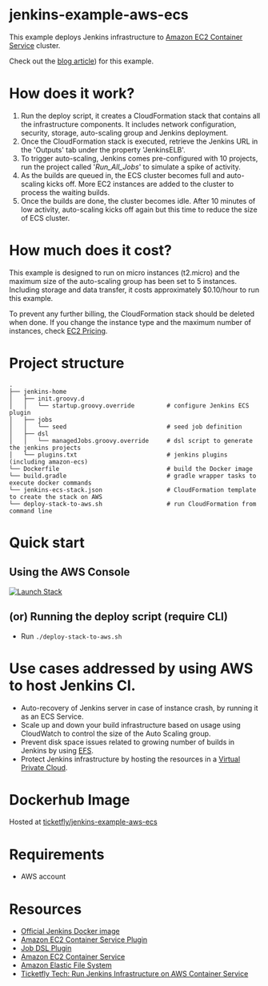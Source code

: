 # jenkins-example-aws-ecs
This example deploys Jenkins infrastructure to [Amazon EC2 Container Service](https://aws.amazon.com/ecs/) cluster.

Check out the [blog article](https://tech.ticketfly.com/our-journey-to-continuous-delivery-chapter-4-run-jenkins-infrastructure-on-aws-container-service-ef37e0304b95)) for this example.

# How does it work?
1. Run the deploy script, it creates a CloudFormation stack that contains all the infrastructure components. It includes network configuration, security, storage, auto-scaling group and Jenkins deployment.
2. Once the CloudFormation stack is executed, retrieve the Jenkins URL in the 'Outputs' tab under the property 'JenkinsELB'.
3. To trigger auto-scaling, Jenkins comes pre-configured with 10 projects, run the project called '_Run_All_Jobs_' to simulate a spike of activity.
4. As the builds are queued in, the ECS cluster becomes full and auto-scaling kicks off. More EC2 instances are added to the cluster to process the waiting builds.
5. Once the builds are done, the cluster becomes idle. After 10 minutes of low activity, auto-scaling kicks off again but this time to reduce the size of ECS cluster.

# How much does it cost?
This example is designed to run on micro instances (t2.micro) and the maximum size of the auto-scaling group has been set to 5 instances.
Including storage and data transfer, it costs approximately $0.10/hour to run this example.

To prevent any further billing, the CloudFormation stack should be deleted when done.
If you change the instance type and the maximum number of instances, check [EC2 Pricing](https://aws.amazon.com/ec2/pricing/on-demand/).

# Project structure
    .
    ├── jenkins-home
    │   ├── init.groovy.d 
    │   │   └── startup.groovy.override         # configure Jenkins ECS plugin
    │   ├── jobs
    │   │   └── seed                            # seed job definition
    │   ├── dsl
    │   │   └── managedJobs.groovy.override     # dsl script to generate the jenkins projects
    │   └── plugins.txt                         # jenkins plugins (including amazon-ecs)
    └── Dockerfile                              # build the Docker image
    └── build.gradle                            # gradle wrapper tasks to execute docker commands
    └── jenkins-ecs-stack.json                  # CloudFormation template to create the stack on AWS
    └── deploy-stack-to-aws.sh                  # run CloudFormation from command line

# Quick start

## Using the AWS Console
[![Launch Stack](https://s3.amazonaws.com/cloudformation-examples/cloudformation-launch-stack.png)](https://console.aws.amazon.com/cloudformation/home?region=us-east-1#/stacks/new?stackName=jenkins-ecs-stack&templateURL=https:%2F%2Fs3.amazonaws.com%2Fremydewolf-public%2Fcloudformation%2Fjenkins-ecs-stack.json)

## (or) Running the deploy script (require CLI)
- Run `./deploy-stack-to-aws.sh`

# Use cases addressed by using AWS to host Jenkins CI.
- Auto-recovery of Jenkins server in case of instance crash, by running it as an ECS Service.
- Scale up and down your build infrastructure based on usage using CloudWatch to control the size of the Auto Scaling group.
- Prevent disk space issues related to growing number of builds in Jenkins by using [EFS]((https://github.com/jenkinsci/docker)).
- Protect Jenkins infrastructure by hosting the resources in a [Virtual Private Cloud](https://aws.amazon.com/vpc/).

# Dockerhub Image
Hosted at [ticketfly/jenkins-example-aws-ecs](https://hub.docker.com/r/ticketfly/jenkins-example-aws-ecs/)

# Requirements
- AWS account

# Resources

- [Official Jenkins Docker image](https://github.com/jenkinsci/docker)
- [Amazon EC2 Container Service Plugin](https://wiki.jenkins.io/display/JENKINS/Amazon+EC2+Container+Service+Plugin)
- [Job DSL Plugin](https://wiki.jenkins-ci.org/display/JENKINS/Job+DSL+Plugin)
- [Amazon EC2 Container Service](https://aws.amazon.com/ecs/)
- [Amazon Elastic File System](https://aws.amazon.com/efs/)
- [Ticketfly Tech: Run Jenkins Infrastructure on AWS Container Service](https://tech.ticketfly.com/our-journey-to-continuous-delivery-chapter-4-run-jenkins-infrastructure-on-aws-container-service-ef37e0304b95)
